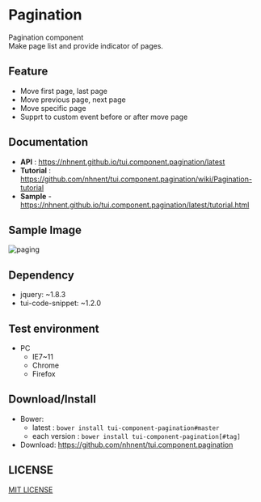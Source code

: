 Pagination
===============
Pagination component<br>
Make page list and provide indicator of pages.

## Feature
* Move first page, last page
* Move previous page, next page 
* Move specific page
* Supprt to custom event before or after move page

## Documentation
* **API** : https://nhnent.github.io/tui.component.pagination/latest
* **Tutorial** : https://github.com/nhnent/tui.component.pagination/wiki/Pagination-tutorial
* **Sample** - https://nhnent.github.io/tui.component.pagination/latest/tutorial.html


## Sample Image
![paging](https://cloud.githubusercontent.com/assets/11814228/8349426/9449564a-1b57-11e5-96fa-0a067b8e718c.png)

## Dependency
* jquery: ~1.8.3
* tui-code-snippet: ~1.2.0

## Test environment
* PC
	* IE7~11
	* Chrome
	* Firefox


## Download/Install
* Bower:
   * latest : `bower install tui-component-pagination#master`
   * each version : `bower install tui-component-pagination[#tag]`
* Download: https://github.com/nhnent/tui.component.pagination

## LICENSE
[MIT LICENSE](LICENSE)
